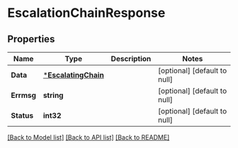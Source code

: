 # EscalationChainResponse

## Properties
Name | Type | Description | Notes
------------ | ------------- | ------------- | -------------
**Data** | [***EscalatingChain**](EscalatingChain.md) |  | [optional] [default to null]
**Errmsg** | **string** |  | [optional] [default to null]
**Status** | **int32** |  | [optional] [default to null]

[[Back to Model list]](../README.md#documentation-for-models) [[Back to API list]](../README.md#documentation-for-api-endpoints) [[Back to README]](../README.md)


